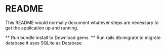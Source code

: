 # README

This README would normally document whatever steps are necessary to get the
application up and running.

** Run bundle install to Download gems.
** Run rails db:migrate to migrate database it uses SQLite as Database

